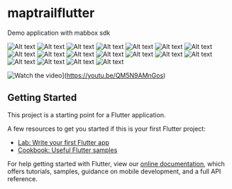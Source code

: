 # maptrailflutter

Demo application with mabbox sdk

 
![Alt text](https://github.com/ertcs/fluttter_mapbox/blob/master/screenshots/1.png)
![Alt text](https://github.com/ertcs/fluttter_mapbox/blob/master/screenshots/2.png)
![Alt text](https://github.com/ertcs/fluttter_mapbox/blob/master/screenshots/3.png)
![Alt text](https://github.com/ertcs/fluttter_mapbox/blob/master/screenshots/4.png)
![Alt text](https://github.com/ertcs/fluttter_mapbox/blob/master/screenshots/5.png)
![Alt text](https://github.com/ertcs/fluttter_mapbox/blob/master/screenshots/6.png)
![Alt text](https://github.com/ertcs/fluttter_mapbox/blob/master/screenshots/7.png)
![Alt text](https://github.com/ertcs/fluttter_mapbox/blob/master/screenshots/19.png)
![Alt text](https://github.com/ertcs/fluttter_mapbox/blob/master/screenshots/9.png)
![Alt text](https://github.com/ertcs/fluttter_mapbox/blob/master/screenshots/10.png)
![Alt text](https://github.com/ertcs/fluttter_mapbox/blob/master/screenshots/11.png)
![Alt text](https://github.com/ertcs/fluttter_mapbox/blob/master/screenshots/13.png)
![Alt text](https://github.com/ertcs/fluttter_mapbox/blob/master/screenshots/12.png)
![Alt text](https://github.com/ertcs/fluttter_mapbox/blob/master/screenshots/14.png)
![Alt text](https://github.com/ertcs/fluttter_mapbox/blob/master/screenshots/15.png)
![Alt text](https://github.com/ertcs/fluttter_mapbox/blob/master/screenshots/16.png)
![Alt text](https://github.com/ertcs/fluttter_mapbox/blob/master/screenshots/17.png)
![Alt text](https://github.com/ertcs/fluttter_mapbox/blob/master/screenshots/18.png)

![Watch the video](http://i3.ytimg.com/vi/QM5N9AMnGos/hqdefault.jpg)](https://youtu.be/QM5N9AMnGos)


## Getting Started

This project is a starting point for a Flutter application.

A few resources to get you started if this is your first Flutter project:

- [Lab: Write your first Flutter app](https://flutter.dev/docs/get-started/codelab)
- [Cookbook: Useful Flutter samples](https://flutter.dev/docs/cookbook)

For help getting started with Flutter, view our
[online documentation](https://flutter.dev/docs), which offers tutorials,
samples, guidance on mobile development, and a full API reference.
